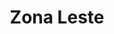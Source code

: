 ---
title: "Zona Leste"
layout: regiao
flickr_id: "https://c1.staticflickr.com/8/7606/16282161444"
secret: "d3dbcf7992"
secret1600: "fff5604e57"
secret2048: "2d53c516f8"
order: 4
---
